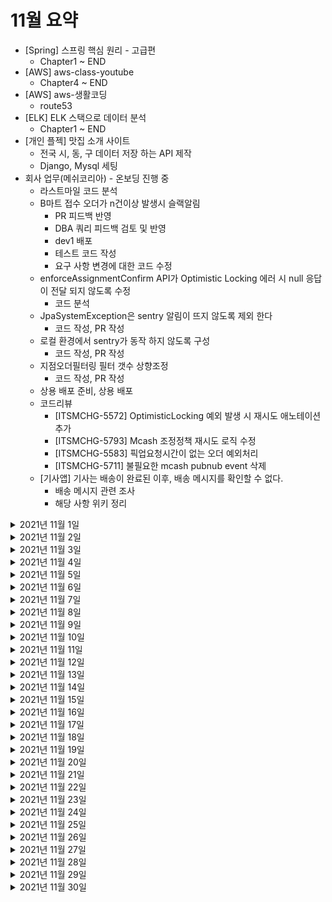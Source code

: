 # 11월 요약
- [Spring] 스프링 핵심 원리 - 고급편
  - Chapter1 ~ END
- [AWS] aws-class-youtube
  - Chapter4 ~ END
- [AWS] aws-생활코딩
  - route53 
- [ELK] ELK 스택으로 데이터 분석
  - Chapter1 ~ END
- [개인 플젝] 맛집 소개 사이트
  - 전국 시, 동, 구 데이터 저장 하는 API 제작
  - Django, Mysql 세팅
- 회사 업무(메쉬코리아) - 온보딩 진행 중
  - 라스트마일 코드 분석
  - B마트 접수 오더가 n건이상 발생시 슬랙알림
    - PR 피드백 반영
    - DBA 쿼리 피드백 검토 및 반영
    - dev1 배포
    - 테스트 코드 작성
    - 요구 사항 변경에 대한 코드 수정 
  - enforceAssignmentConfirm API가 Optimistic Locking 에러 시 null 응답이 전달 되지 않도록 수정
    - 코드 분석
  - JpaSystemException은 sentry 알림이 뜨지 않도록 제외 한다
    - 코드 작성, PR 작성
  - 로컬 환경에서 sentry가 동작 하지 않도록 구성
    - 코드 작성, PR 작성 
  - 지점오더필터링 필터 갯수 상향조정
    - 코드 작성, PR 작성
  - 상용 배포 준비, 상용 배포
  - 코드리뷰
    - [ITSMCHG-5572] OptimisticLocking 예외 발생 시 재시도 애노테이션 추가
    - [ITSMCHG-5793] Mcash 조정정책 재시도 로직 수정
    - [ITSMCHG-5583] 픽업요청시간이 없는 오더 예외처리
    - [ITSMCHG-5711] 불필요한 mcash pubnub event 삭제
  - [기사앱] 기사는 배송이 완료된 이후, 배송 메시지를 확인할 수 없다.
    - 배송 메시지 관련 조사
    - 해당 사항 위키 정리



<details> <summary>2021년 11월 1일</summary>

## 회사 업무
- B마트 접수 오더가 n건이상 발생시 슬랙알림
  - 코드 리뷰 반영
- 에러 리뷰 미팅

## 개인 공부
- [Spring] 스프링 핵심 원리 - 고급편
  - Chapter1 (0% -> 25%)

</details>

<details> <summary>2021년 11월 2일</summary>

## 회사 업무
- B마트 접수 오더가 n건이상 발생시 슬랙알림
  - DBA 쿼리 피드백 검토 및 반영 
  - PR 피드백 반영
  - dev1 배포
- enforceAssignmentConfirm 이 null 응답이 전달되지 않도록 수정 
  - 검토

## 개인 공부
- [Spring] 스프링 핵심 원리 - 고급편
  - Chapter1 (25% -> 50%)

</details>



<details> <summary>2021년 11월 3일</summary>

## 회사 업무
- B마트 접수 오더가 n건이상 발생시 슬랙알림
  - 테스트코드 작성
- enforceAssignmentConfirm 이 null 응답이 전달되지 않도록 수정 
  - 검토

## 개인 공부
- [Spring] 스프링 핵심 원리 - 고급편
  - Chapter1 (50% -> 75%)

</details>

<details> <summary>2021년 11월 4일</summary>

## 회사 업무
- B마트 접수 오더가 n건이상 발생시 슬랙알림
  - 스케줄러 코드 재작성
  - 오더 건수 조회 querydsl 재작성
  - PR피드백 반영
- 라스트마일 개발 TALK

## 개인 공부


</details>

<details> <summary>2021년 11월 5일</summary>

## 회사 업무
- B마트 접수 오더가 n건이상 발생시 슬랙알림
  - 테스트 코드 재작성
  - dev1 배포

## 개인 공부
- [Spring] 스프링 핵심 원리 - 고급편
  - Chapter1 (75% -> 100%)
  - Chapter2 (0% -> 50%)


</details>

<details> <summary>2021년 11월 6일</summary>

## 회사 업무

## 개인 공부
- [Spring] 스프링 핵심 원리 - 고급편
  - Chapter2 (50% -> 100%)
  - Chapter3 (0% -> 50%)


</details>

<details> <summary>2021년 11월 7일</summary>

## 회사 업무

## 개인 공부
- [Spring] 스프링 핵심 원리 - 고급편
  - Chapter3 (50% -> 60%)


</details>

<details> <summary>2021년 11월 8일</summary>

## 회사 업무
- sentry disable in local
  - 코드 작성
  - PR 작성
  - develop 머지
- enforcedAssignmentConfirm API의 OptimisticLocking 에러 응답 수정
  - 코드 분석
 


## 개인 공부
- [Spring] 스프링 핵심 원리 - 고급편
  - Chapter3 (60% -> 100%)


</details>

<details> <summary>2021년 11월 9일</summary>

## 회사 업무
- enforcedAssignmentConfirm API의 OptimisticLocking 에러 응답을 수정합니다
  - 코드 분석
- B마트 접수오더가 n건이상 발생시 슬랙알림
  - PR피드백 반영
 


## 개인 공부
- [Spring] 스프링 핵심 원리 - 고급편
  - Chapter4 (0% -> 15%)


</details>

<details> <summary>2021년 11월 10일</summary>

## 회사 업무
- enforcedAssignmentConfirm API의 OptimisticLocking 에러 응답을 수정합니다
  - 코드 분석
- [AWS] aws-class-youtube 
  - Chapter 6 (0% -> 70%)
 


## 개인 공부
- [Spring] 스프링 핵심 원리 - 고급편
  - Chapter4 (15% -> 90%)


</details>

<details> <summary>2021년 11월 11일</summary>

## 회사 업무
- enforcedAssignmentConfirm API의 OptimisticLocking 에러 응답을 수정합니다
  - 코드 분석
- [AWS] aws-class-youtube 
  - Chapter 6 (70% -> 100%)
  - Chapter 7 (0% -> 100%)
  - Chapter 8 (0% -> 30%)
 


## 개인 공부
- [Spring] 스프링 핵심 원리 - 고급편
  - Chapter4 (90% -> 100%)
  - Chapter5 (0% -> 100%)


</details>

<details> <summary>2021년 11월 12일</summary>

## 회사 업무
- [AWS] aws-class-youtube 
  - Chapter 8 (30% -> 100%)
  - Chapter 9 (0% -> 100%)
  - Chapter 10 (0% -> 100%)
 


## 개인 공부
- [Spring] 스프링 핵심 원리 - 고급편
  - Chapter6 (0% -> 100%)


</details>

<details> <summary>2021년 11월 13일</summary>

## 회사 업무


## 개인 공부
- [Spring] 스프링 핵심 원리 - 고급편
  - Chapter7 (0% -> 33%)


</details>

<details> <summary>2021년 11월 14일</summary>

## 회사 업무


## 개인 공부
- [Spring] 스프링 핵심 원리 - 고급편
  - Chapter7 (33% -> 100%)
  - Chapter8 (0% -> 100%)
  - Chapter9 (0% -> 60%)


</details>

<details> <summary>2021년 11월 15일</summary>

## 회사 업무
- 주간 weekly 미팅 참여
- 온보딩 체크리스트
  - 전체적으로 검토

## 개인 공부
- [Spring] 스프링 핵심 원리 - 고급편
  - Chapter9 (60% -> 100%)
  - Chapter10 (0% -> 50%)

</details>

<details> <summary>2021년 11월 16일</summary>

## 회사 업무
- [AWS] aws-class-youtube 
  - Chapter11 (0% -> 100%)
  - Chapter12 (0% -> 100%)

## 개인 공부
- [Spring] 스프링 핵심 원리 - 고급편
  - Chapter10 (50% -> 100%)
  - Chapter11 (0% -> 25%)

</details>

<details> <summary>2021년 11월 17일</summary>

## 회사 업무
- [AWS] aws-class-youtube 
  - Chapter13 (0% -> 100%)
  - Chapter14 (0% -> 100%)
- 지점오더필터링 필터 갯수 상향조정
  - 코드 작성
  - PR 작성


## 개인 공부
- [Spring] 스프링 핵심 원리 - 고급편
  - Chapter11 (0% -> 100%)

</details>

<details> <summary>2021년 11월 18일</summary>

## 회사 업무
- aws-생활코딩
  - route53
- 코드리뷰
  - [ITSMCHG-5572] OptimisticLocking 예외 발생 시 재시도 애노테이션 추가
- 라스트마일 개발 TALK 참여

## 개인 공부
- [Spring] 스프링 핵심 원리 - 고급편
  - Chapter12 (0% -> 100%)
  - Chapter13 (0% -> 100%)

</details>

<details> <summary>2021년 11월 19일</summary>

## 회사 업무
- kafka-데브원영
  - 토픽
  - 브로커, 복제, ISR
  - 파티셔너
  - 컨슈머 랙
  - 카프카 버로우
- 메쉬 톡데이 참여
- 코드리뷰
  - [ITSMCHG-5572] OptimisticLocking 예외 발생 시 재시도 애노테이션 추가

## 개인 공부
- [ELK] ELK 스택으로 데이터 분석
  - Chapter1 (0% -> 100%)

</details>

<details> <summary>2021년 11월 20일</summary>

## 회사 업무

## 개인 공부
- [ELK] ELK 스택으로 데이터 분석
  - Chapter2 (0% -> 25%)

</details>

<details> <summary>2021년 11월 21일</summary>

## 회사 업무

## 개인 공부
- [ELK] ELK 스택으로 데이터 분석
  - Chapter2 (25% -> 30%)

</details>

<details> <summary>2021년 11월 22일</summary>

## 회사 업무
- [기사앱] 기사는 배송이 완료된 이후, 배송 메시지를 확인할 수 없다.
  - 배송 메시지 관련 조사
  - 해당 사항 위키 정리

## 개인 공부
- 여태까지 진행한 공모전 정리

</details>

<details> <summary>2021년 11월 23일</summary>

## 회사 업무
- [AWS] aws-생활코딩
  - route53
- 온보딩 체크리스트
  - 빌드/배포 내용들 검토
- 코드리뷰
  - [ITSMCHG-5583] 픽업요청시간이 없는 오더 예외처리
- 상용배포 준비

## 개인 공부

</details>

<details> <summary>2021년 11월 24일</summary>

## 회사 업무
- 상용배포
- "New Relic Webinar" 참석
- "New Relic 교육" 참석
- 온보딩 체크리스트
  - 스프링 내용들 검토

## 개인 공부

</details>

<details> <summary>2021년 11월 25일</summary>

## 회사 업무
- "프라임 데이터베이스 이대로 괜찮은가?" 미팅 참석
- 온보딩 체크리스트
  - 스프링 내용들 검토
- 코드 리뷰
  - ITSMCHG-5734 mcash, cron 에서도 setnry report 하도록 개선

## 개인 공부
- [ELK] ELK 스택으로 데이터 분석
  - Chapter2 (30% -> 75%)


</details>

<details> <summary>2021년 11월 26일</summary>

## 회사 업무
- 온보딩 체크리스트
  - KafKa 내용 검토
  - JPA 내용 검토
- 코드리뷰
  - [ITSMCHG-5711] 불필요한 mcash pubnub event 삭제

## 개인 공부
- [ELK] ELK 스택으로 데이터 분석
  - Chapter2 (75% -> 100%)
  - Chapter3 (0% -> 50%)


</details>

<details> <summary>2021년 11월 27일</summary>

## 회사 업무

## 개인 공부
- [ELK] ELK 스택으로 데이터 분석
  - Chapter3 (50% -> 100%)
  - Chapter4 (0% -> 100%)
  - Chapter5 (0% -> 100%)


</details>

<details> <summary>2021년 11월 28일</summary>

## 회사 업무

## 개인 공부
- [ELK] ELK 스택으로 데이터 분석
  - Chapter6 (0% -> 100%)


</details>

<details> <summary>2021년 11월 29일</summary>

## 회사 업무
- JpaSystemException은 sentry 알림이 뜨지 않도록 제외한다.
  - 코드 작성
  - PR 작성
- 코드 리뷰
  - [ITSMCHG-5793] Mcash 조정정책 재시도 로직 수정
- 위클리 미팅 참여
- 에러관리 리뷰 참여
## 개인 공부
- [개인 플젝] 맛집 소개 사이트
  - 장고 세팅
  - mysql 세팅 
  - orm 세팅
  - 우리나라 "시", "구" 정보 데이터 저장하는 API 추가
 
</details>

<details> <summary>2021년 11월 30일</summary>

## 회사 업무
- enforcedAssignmentConfirm API의 OptimisticLocking 에러 응답을 수정합니다
  - 에러 상황 재현
  - 코드 작성
  - PR 작성
- 코드 리뷰
  - [ITSMCHG-5793] Mcash 조정정책 재시도 로직 수정
- 요금제 동기화 리뷰 미팅


## 개인 공부
- [개인 플젝] 맛집 소개 사이트
  - 우리나라 "동" 정보 데이터 저장하는 API 추가
  - "구"가 없는 세종특별자치시 전용 "동" 모델 추가 및 저장하는 API 추가
 
</details>